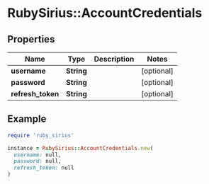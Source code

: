 # RubySirius::AccountCredentials

## Properties

| Name | Type | Description | Notes |
| ---- | ---- | ----------- | ----- |
| **username** | **String** |  | [optional] |
| **password** | **String** |  | [optional] |
| **refresh_token** | **String** |  | [optional] |

## Example

```ruby
require 'ruby_sirius'

instance = RubySirius::AccountCredentials.new(
  username: null,
  password: null,
  refresh_token: null
)
```

